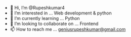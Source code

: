 - 👋 Hi, I’m @Rupeshkumar4
- 👀 I’m interested in ... Web development & python 
- 🌱 I’m currently learning ... Python 
- 💞️ I’m looking to collaborate on ... Frontend 
- 📫 How to reach me ... geniusrupeshkumar@gmail.com

<!---
Rupeshkumar4/Rupeshkumar4 is a ✨ special ✨ repository because its `README.md` (this file) appears on your GitHub profile.
You can click the Preview link to take a look at your changes.
--->
